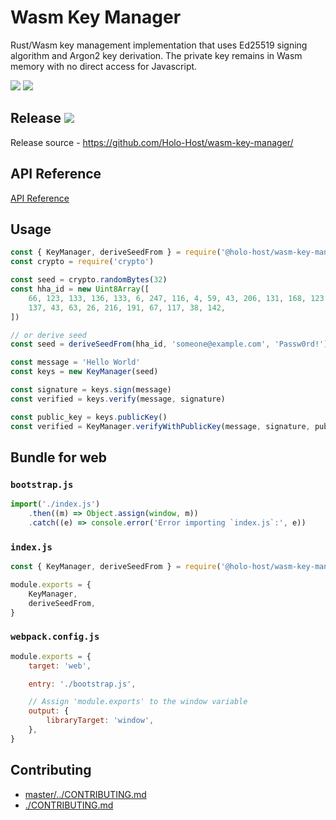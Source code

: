 # Wasm Key Manager

Rust/Wasm key management implementation that uses Ed25519 signing algorithm and Argon2 key
derivation. The private key remains in Wasm memory with no direct access for Javascript.

![](https://img.shields.io/maintenance/last%20update%202019-12/2019?style=flat-square)
![](https://img.shields.io/badge/dev@latest-1.0.0-orange?style=flat-square)

## Release ![](https://img.shields.io/npm/v/@holo-host/wasm-key-manager/latest?style=flat-square)

Release source - https://github.com/Holo-Host/wasm-key-manager/

## API Reference

[API Reference](https://holo-host.github.io/chaperone/key-manager/docs/KeyManager.html)

## Usage

```js
const { KeyManager, deriveSeedFrom } = require('@holo-host/wasm-key-manager')
const crypto = require('crypto')

const seed = crypto.randomBytes(32)
const hha_id = new Uint8Array([
	66, 123, 133, 136, 133, 6, 247, 116, 4, 59, 43, 206, 131, 168, 123, 44, 54, 52, 3, 53, 134, 75,
	137, 43, 63, 26, 216, 191, 67, 117, 38, 142,
])

// or derive seed
const seed = deriveSeedFrom(hha_id, 'someone@example.com', 'Passw0rd!')

const message = 'Hello World'
const keys = new KeyManager(seed)

const signature = keys.sign(message)
const verified = keys.verify(message, signature)

const public_key = keys.publicKey()
const verified = KeyManager.verifyWithPublicKey(message, signature, public_key)
```

## Bundle for web

### `bootstrap.js`

```js
import('./index.js')
	.then((m) => Object.assign(window, m))
	.catch((e) => console.error('Error importing `index.js`:', e))
```

### `index.js`

```js
const { KeyManager, deriveSeedFrom } = require('@holo-host/wasm-key-manager')

module.exports = {
	KeyManager,
	deriveSeedFrom,
}
```

### `webpack.config.js`

```js
module.exports = {
	target: 'web',

	entry: './bootstrap.js',

	// Assign 'module.exports' to the window variable
	output: {
		libraryTarget: 'window',
	},
}
```

## Contributing

- [master/../CONTRIBUTING.md](https://github.com/Holo-Host/wasm-key-manager/blob/master/README.md)
- [./CONTRIBUTING.md](./CONTRIBUTING.md)
